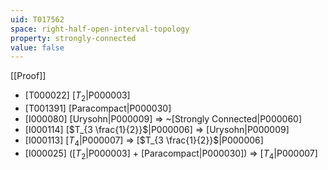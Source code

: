 ```yaml
---
uid: T017562
space: right-half-open-interval-topology
property: strongly-connected
value: false
---
```

[[Proof]]

* [T000022] [$T_2$|P000003]
* [T001391] [Paracompact|P000030]
* [I000080] [Urysohn|P000009] => ~[Strongly Connected|P000060]
* [I000114] [$T_{3 \frac{1}{2}}$|P000006] => [Urysohn|P000009]
* [I000113] [$T_4$|P000007] => [$T_{3 \frac{1}{2}}$|P000006]
* [I000025] ([$T_2$|P000003] + [Paracompact|P000030]) => [$T_4$|P000007]

